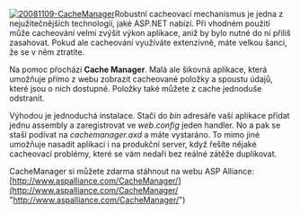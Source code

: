 <!-- dcterms:identifier = aspnetcz#213 -->
<!-- dcterms:title = Podívejte se své cache na zoubek -->
<!-- dcterms:abstract = Robustní cacheovací mechanismus je jedna z nejužitečnějších technologií, jaké ASP.NET nabízí. Při vhodném použití může cacheování velmi zvýšit výkon aplikace, aniž by bylo nutné do ní příliš zasahovat. Pokud ale cacheování využíváte extenzivně, máte velkou šanci, že se v něm ztratíte. -->
<!-- np9:categoryId = 7 -->
<!-- x4w:category = Software -->
<!-- np9:authorId = 1 -->
<!-- np9:authorEmail = michal.valasek@altairis.cz -->
<!-- dcterms:creator = Michal Altair Valášek -->
<!-- dcterms:created = 2008-11-09T23:17:13.367+01:00 -->
<!-- dcterms:date = 2008-11-09T23:17:13.367+01:00 -->

[![20081109-CacheManager](https://www.cdn.altairis.cz/Blog/2008/20081109-20081109-CacheManager_thumb_1.gif "20081109-CacheManager")](https://www.cdn.altairis.cz/Blog/2008/20081109-20081109-CacheManager_4.gif)Robustní cacheovací mechanismus je jedna z nejužitečnějších technologií, jaké ASP.NET nabízí. Při vhodném použití může cacheování velmi zvýšit výkon aplikace, aniž by bylo nutné do ní příliš zasahovat. Pokud ale cacheování využíváte extenzivně, máte velkou šanci, že se v něm ztratíte.

Na pomoc přochází **Cache Manager**. Malá ale šikovná aplikace, která umožňuje přímo z webu zobrazit cacheované položky a spoustu údajů, které jsou o nich dostupné. Položky také můžete z cache jednoduše odstranit.

Výhodou je jednoduchá instalace. Stačí do *bin* adresáře vaší aplikace přidat jednu assembly a zaregistrovat ve *web.config* jeden handler. No a pak se staší podívat na *cachemanager.axd* a máte vystaráno. To mimo jiné umožňuje nasadit aplikaci i na produkční server, když řešíte nějaké cacheovací problémy, které se vám nedaří bez reálné zátěže duplikovat.

CacheManager si můžete zdarma stáhnout na webu ASP Alliance: [http://www.aspalliance.com/CacheManager/](http://www.aspalliance.com/CacheManager/ "http://www.aspalliance.com/CacheManager/")